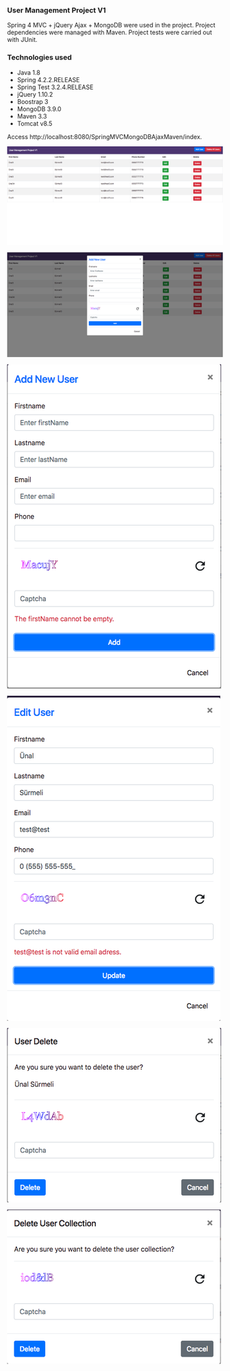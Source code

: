 ### User Management Project V1

Spring 4 MVC + jQuery Ajax + MongoDB were used in the project. Project dependencies were managed with Maven. Project tests were carried out with JUnit.

### Technologies used

- Java 1.8
- Spring 4.2.2.RELEASE
- Spring Test 3.2.4.RELEASE
- jQuery 1.10.2
- Boostrap 3
- MongoDB 3.9.0
- Maven 3.3
- Tomcat v8.5

Access http://localhost:8080/SpringMVCMongoDBAjaxMaven/index.  


![img](https://raw.githubusercontent.com/unalsurmeli/SpringMVCMongoDBAjaxMaven/master/Screen%20Shot%202018-11-30%20at%2005.33.41.png)

![img](https://raw.githubusercontent.com/unalsurmeli/SpringMVCMongoDBAjaxMaven/master/Screen%20Shot%202018-11-30%20at%2005.30.44.png)

![img](https://raw.githubusercontent.com/unalsurmeli/SpringMVCMongoDBAjaxMaven/master/Screen%20Shot%202018-11-30%20at%2005.31.04.png)

![img](https://raw.githubusercontent.com/unalsurmeli/SpringMVCMongoDBAjaxMaven/master/Screen%20Shot%202018-11-30%20at%2005.32.25.png)

![img](https://raw.githubusercontent.com/unalsurmeli/SpringMVCMongoDBAjaxMaven/master/Screen%20Shot%202018-11-30%20at%2005.32.56.png)

![img](https://raw.githubusercontent.com/unalsurmeli/SpringMVCMongoDBAjaxMaven/master/Screen%20Shot%202018-11-30%20at%2005.33.27.png)






